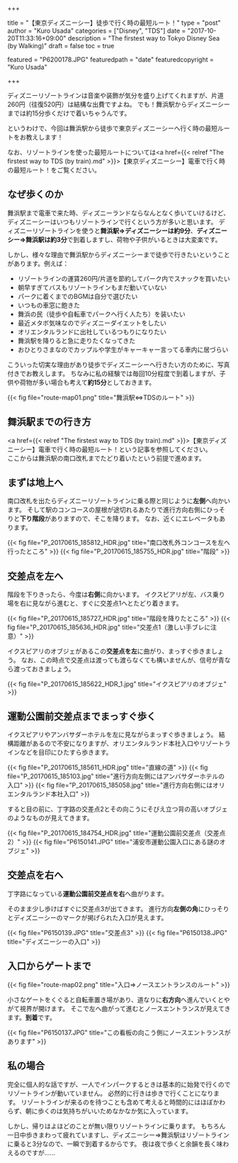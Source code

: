 +++

title       = "【東京ディズニーシー】徒歩で行く時の最短ルート！"
type        = "post"
author      = "Kuro Usada"
categories  = ["Disney", "TDS"]
date        = "2017-10-20T11:33:16+09:00"
description = "The firstest way to Tokyo Disney Sea (by Walking)"
draft       = false
toc         = true

featured              = "P6200178.JPG"
featuredpath          = "date"
featuredcopyright     = "Kuro Usada"

+++

ディズニーリゾートラインは音楽や装飾が気分を盛り上げてくれますが、片道260円（往復520円）は結構な出費ですよね。
でも！舞浜駅からディズニーシーまでは約15分歩くだけで着いちゃうんです。

<!--more-->

というわけで、今回は舞浜駅から徒歩で東京ディズニーシーへ行く時の最短ルートをお教えします！

なお、リゾートラインを使った最短ルートについては<a href={{< relref "The firstest way to TDS (by train).md" >}}>【東京ディズニーシー】電車で行く時の最短ルート！</a>をご覧ください。

## なぜ歩くのか

舞浜駅まで電車で来た時、ディズニーランドならなんとなく歩いていけるけど、ディズニーシーはいつもリゾートラインで行くという方が多いと思います。
ディズニーリゾートラインを使うと**舞浜駅&#8658;ディズニーシーは約9分**、**ディズニーシー&#8658;舞浜駅は約3分**で到着しますし、荷物や子供がいるときは大変楽です。

しかし、様々な理由で舞浜駅からディズニーシーまで徒歩で行きたいということがあります。例えば：

 - リゾートラインの運賃260円/片道を節約してパーク内でスナックを買いたい
 - 朝早すぎてバスもリゾートラインもまだ動いていない
 - パークに着くまでのBGMは自分で選びたい
 - いつもの車窓に飽きた
 - 舞浜の民（徒歩や自転車でパークへ行く人たち）を装いたい
 - 最近メタボ気味なのでディズニーダイエットをしたい
 - オリエンタルランドに出社しているつもりになりたい
 - 舞浜駅を降りると急に走りたくなってきた
 - おひとりさまなのでカップルや学生がキャーキャー言ってる車内に居づらい

こういった切実な理由があり徒歩でディズニーシーへ行きたい方のために、写真付きでお教えします。
ちなみに私の経験では毎回10分程度で到着しますが、子供や荷物が多い場合も考えて**約15分**としておきます。

{{< fig file="route-map01.png" title="舞浜駅⇔TDSのルート" >}}

## 舞浜駅までの行き方

<a href={{< relref "The firstest way to TDS (by train).md" >}}>【東京ディズニーシー】電車で行く時の最短ルート！</a>という記事を参照してください。<br>
ここからは舞浜駅の南口改札までたどり着いたという前提で進めます。

## まずは地上へ

南口改札を出たらディズニーリゾートラインに乗る際と同じように**左側**へ向かいます。
そして駅のコンコースの屋根が途切れるあたりで進行方向右側にひっそりと**下り階段**がありますので、そこを降ります。
なお、近くにエレベータもあります。

{{< fig file="P_20170615_185812_HDR.jpg" title="南口改札外コンコースを左へ行ったところ" >}}
{{< fig file="P_20170615_185755_HDR.jpg" title="階段" >}}

## 交差点を左へ

階段を下りきったら、今度は**右側**に向かいます。
イクスピアリが左、バス乗り場を右に見ながら進むと、すぐに交差点1へとたどり着きます。

{{< fig file="P_20170615_185727_HDR.jpg" title="階段を降りたところ" >}}
{{< fig file="P_20170615_185636_HDR.jpg" title="交差点1（激しい手ブレに注意）" >}}

イクスピアリのオブジェがあるこの**交差点を左**に曲がり、まっすぐ歩きましょう。
なお、この時点で交差点は渡っても渡らなくても構いませんが、信号が青なら渡っておきましょう。

{{< fig file="P_20170615_185622_HDR_1.jpg" title="イクスピアリのオブジェ" >}}

## 運動公園前交差点までまっすぐ歩く

イクスピアリやアンバサダーホテルを左に見ながらまっすぐ歩きましょう。
結構距離があるので不安になりますが、オリエンタルランド本社入口やリゾートラインなどを目印にひたすら歩きます。

{{< fig file="P_20170615_185611_HDR.jpg" title="直線の道" >}}
{{< fig file="P_20170615_185103.jpg" title="進行方向左側にはアンバサダーホテルの入口" >}}
{{< fig file="P_20170615_185058.jpg" title="進行方向右側にはオリエンタルランド本社入口" >}}

すると目の前に、丁字路の交差点2とその向こうにそびえ立つ背の高いオブジェのようなものが見えてきます。

{{< fig file="P_20170615_184754_HDR.jpg" title="運動公園前交差点（交差点2）" >}}
{{< fig file="P6150141.JPG" title="浦安市運動公園入口にある謎のオブジェ" >}}

## 交差点を右へ

丁字路になっている**運動公園前交差点を右**へ曲がります。

そのまま少し歩けばすぐに交差点3が出てきます。
進行方向**左側の角**にひっそりとディズニーシーのマークが掲げられた入口が見えます。

{{< fig file="P6150139.JPG" title="交差点3" >}}
{{< fig file="P6150138.JPG" title="ディズニーシーの入口" >}}

## 入口からゲートまで

{{< fig file="route-map02.png" title="入口⇒ノースエントランスのルート" >}}

小さなゲートをくぐると自転車置き場があり、道なりに**右方向**へ進んでいくとやがて視界が開けます。
そこで左へ曲がって進むとノースエントランスが見えてきます。**到着**です。

{{< fig file="P6150137.JPG" title="この看板の向こう側にノースエントランスがあります" >}}

## 私の場合

完全に個人的な話ですが、一人でインパークするときは基本的に始発で行くのでリゾートラインが動いていません。
必然的に行きは歩きで行くことになります。
リゾートラインが来るのを待つことも含めて考えると時間的にはほぼかわらず、朝に歩くのは気持ちがいいためなかなか気に入っています。

しかし、帰りはよほどのことが無い限りリゾートラインに乗ります。
もちろん一日中歩きまわって疲れていますし、ディズニーシー&#8658;舞浜駅はリゾートラインに乗ると3分なので、一瞬で到着するからです。
夜は夜で歩くと余韻を長く味わえるのですが……
